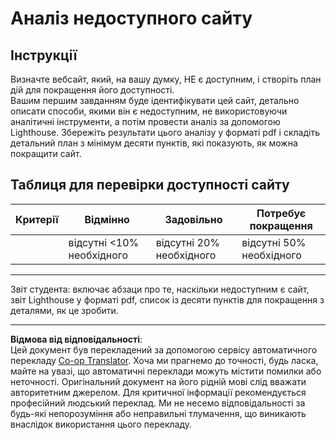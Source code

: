 <!--
CO_OP_TRANSLATOR_METADATA:
{
  "original_hash": "a258597a194e77d4fd469b3cd976b29e",
  "translation_date": "2025-08-27T22:51:23+00:00",
  "source_file": "1-getting-started-lessons/3-accessibility/assignment.md",
  "language_code": "uk"
}
-->
# Аналіз недоступного сайту

## Інструкції

Визначте вебсайт, який, на вашу думку, НЕ є доступним, і створіть план дій для покращення його доступності.  
Вашим першим завданням буде ідентифікувати цей сайт, детально описати способи, якими він є недоступним, не використовуючи аналітичні інструменти, а потім провести аналіз за допомогою Lighthouse. Збережіть результати цього аналізу у форматі pdf і складіть детальний план з мінімум десяти пунктів, які показують, як можна покращити сайт.

## Таблиця для перевірки доступності сайту

| Критерії | Відмінно | Задовільно | Потребує покращення |
|----------|----------|------------|---------------------|
|          | відсутні <10% необхідного | відсутні 20% необхідного | відсутні 50% необхідного |

----
Звіт студента: включає абзаци про те, наскільки недоступним є сайт, звіт Lighthouse у форматі pdf, список із десяти пунктів для покращення з деталями, як це зробити.

---

**Відмова від відповідальності**:  
Цей документ був перекладений за допомогою сервісу автоматичного перекладу [Co-op Translator](https://github.com/Azure/co-op-translator). Хоча ми прагнемо до точності, будь ласка, майте на увазі, що автоматичні переклади можуть містити помилки або неточності. Оригінальний документ на його рідній мові слід вважати авторитетним джерелом. Для критичної інформації рекомендується професійний людський переклад. Ми не несемо відповідальності за будь-які непорозуміння або неправильні тлумачення, що виникають внаслідок використання цього перекладу.